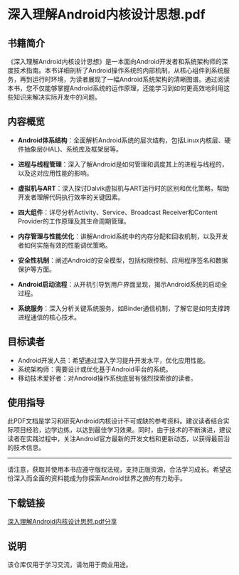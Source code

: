 # 深入理解Android内核设计思想.pdf

## 书籍简介

《深入理解Android内核设计思想》是一本面向Android开发者和系统架构师的深度技术指南。本书详细剖析了Android操作系统的内部机制，从核心组件到系统服务，再到运行时环境，为读者展现了一幅Android系统架构的清晰图谱。通过阅读本书，您不仅能够掌握Android系统的运作原理，还能学习到如何更高效地利用这些知识来解决实际开发中的问题。

## 内容概览

- **Android体系结构**：全面解析Android系统的层次结构，包括Linux内核层、硬件抽象层(HAL)、系统库及框架层等。
  
- **进程与线程管理**：深入了解Android是如何管理和调度其上的进程与线程的，以及这对应用性能的影响。

- **虚拟机与ART**：深入探讨Dalvik虚拟机与ART运行时的区别和优化策略，帮助开发者理解代码执行效率的关键因素。

- **四大组件**：详尽分析Activity、Service、Broadcast Receiver和Content Provider的工作原理及其生命周期管理。

- **内存管理与性能优化**：讲解Android系统中的内存分配和回收机制，以及开发者如何实施有效的性能调优策略。

- **安全性机制**：阐述Android的安全模型，包括权限控制、应用程序签名和数据保护等方面。

- **Android启动流程**：从开机引导到用户界面呈现，揭示Android系统的启动全过程。

- **系统服务**：深入分析关键系统服务，如Binder通信机制，了解它是如何支撑跨进程通信的核心技术。

## 目标读者

- Android开发人员：希望通过深入学习提升开发水平，优化应用性能。
- 系统架构师：需要设计或优化基于Android平台的系统。
- 移动技术爱好者：对Android操作系统底层有强烈探索欲的读者。

## 使用指导

此PDF文档是学习和研究Android内核设计不可或缺的参考资料。建议读者结合实际项目经验，边学边练，以达到最佳学习效果。同时，由于技术的不断演进，建议读者在实践过程中，关注Android官方最新的开发文档和更新动态，以获得最前沿的技术信息。

---

请注意，获取并使用本书应遵守版权法规，支持正版资源，合法学习成长。希望这份深入而全面的资料能成为你探索Android世界之旅的有力助手。

## 下载链接
[深入理解Android内核设计思想.pdf分享](https://pan.quark.cn/s/0c35504934d9)

## 说明

该仓库仅用于学习交流，请勿用于商业用途。
